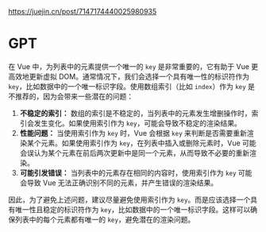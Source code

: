 https://juejin.cn/post/7147174440025980935



# GPT

在 Vue 中，为列表中的元素提供一个唯一的 `key` 是非常重要的，它有助于 Vue 更高效地更新虚拟 DOM。通常情况下，我们会选择一个具有唯一性的标识符作为 `key`，比如数据中的一个唯一标识字段。使用数组索引（比如 `index`）作为 `key` 是不推荐的，因为会带来一些潜在的问题：

1. **不稳定的索引：** 数组的索引是不稳定的，当列表中的元素发生增删操作时，索引会发生变化。如果使用索引作为 `key`，可能会导致不稳定的渲染结果。
2. **性能问题：** 当使用索引作为 `key` 时，Vue 会根据 `key` 来判断是否需要重新渲染某个元素。如果使用索引作为 `key`，在列表中插入或删除元素时，Vue 可能会误认为某个元素在前后两次更新中是同一个元素，从而导致不必要的重新渲染。
3. **可能引发错误：** 当列表中的元素存在相同的内容时，使用索引作为 `key` 可能会导致 Vue 无法正确识别不同的元素，并产生错误的渲染结果。

因此，为了避免上述问题，建议尽量避免使用索引作为 `key`。而是应该选择一个具有唯一性且稳定的标识符作为 `key`，比如数据中的一个唯一标识字段。这样可以确保列表中的每个元素都有唯一的 `key`，避免潜在的渲染问题。
